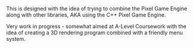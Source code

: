 This is designed with the idea of trying to combine the Pixel Game Engine along with other libraries, AKA using the C++ Pixel Game Engine.


Very work in progress - somewhat aimed at A-Level Coursework with the idea of creating a 3D rendering program combined with a friendly menu system.



